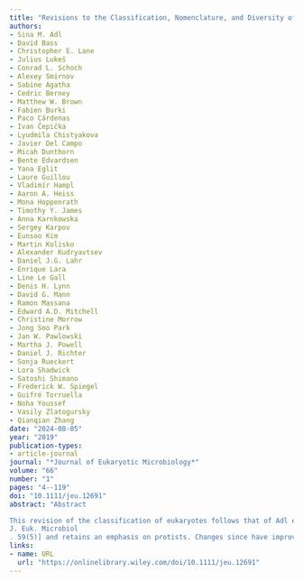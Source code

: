 ```yaml
---
title: "Revisions to the Classification, Nomenclature, and Diversity of Eukaryotes"
authors:
- Sina M. Adl
- David Bass
- Christopher E. Lane
- Julius Lukeš
- Conrad L. Schoch
- Alexey Smirnov
- Sabine Agatha
- Cedric Berney
- Matthew W. Brown
- Fabien Burki
- Paco Cárdenas
- Ivan Čepička
- Lyudmila Chistyakova
- Javier Del Campo
- Micah Dunthorn
- Bente Edvardsen
- Yana Eglit
- Laure Guillou
- Vladimír Hampl
- Aaron A. Heiss
- Mona Hoppenrath
- Timothy Y. James
- Anna Karnkowska
- Sergey Karpov
- Eunsoo Kim
- Martin Kolisko
- Alexander Kudryavtsev
- Daniel J.G. Lahr
- Enrique Lara
- Line Le Gall
- Denis H. Lynn
- David G. Mann
- Ramon Massana
- Edward A.D. Mitchell
- Christine Morrow
- Jong Soo Park
- Jan W. Pawlowski
- Martha J. Powell
- Daniel J. Richter
- Sonja Rueckert
- Lora Shadwick
- Satoshi Shimano
- Frederick W. Spiegel
- Guifré Torruella
- Noha Youssef
- Vasily Zlatogursky
- Qianqian Zhang
date: "2024-08-05"
year: "2019"
publication-types:
- article-journal
journal: "*Journal of Eukaryotic Microbiology*"
volume: "66"
number: "1"
pages: "4--119"
doi: "10.1111/jeu.12691"
abstract: "Abstract

This revision of the classification of eukaryotes follows that of Adl et al., 2012 [
J. Euk. Microbiol
. 59(5)] and retains an emphasis on protists. Changes since have improved the resolution of many nodes in phylogenetic analyses. For some clades even families are being clearly resolved. As we had predicted, environmental sampling in the intervening years has massively increased the genetic information at hand. Consequently, we have discovered novel clades, exciting new genera and uncovered a massive species level diversity beyond the morphological species descriptions. Several clades known from environmental samples only have now found their home. Sampling soils, deeper marine waters and the deep sea will continue to fill us with surprises. The main changes in this revision are the confirmation that eukaryotes form at least two domains, the loss of monophyly in the Excavata, robust support for the Haptista and Cryptista. We provide suggested primer sets for DNA sequences from environmental samples that are effective for each clade. We have provided a guide to trophic functional guilds in an appendix, to facilitate the interpretation of environmental samples, and a standardized taxonomic guide for East Asian users."
links:
- name: URL
  url: "https://onlinelibrary.wiley.com/doi/10.1111/jeu.12691"
---
```

